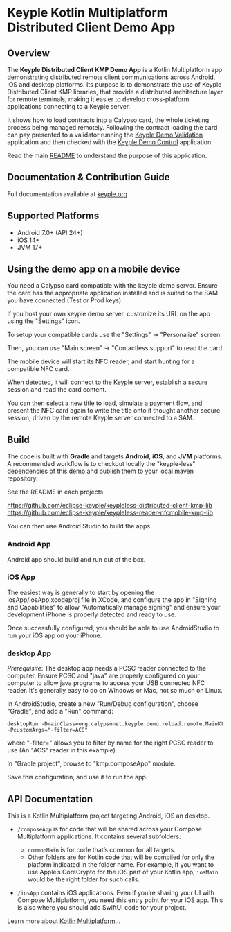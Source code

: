# Keyple Kotlin Multiplatform Distributed Client Demo App

## Overview

The **Keyple Distributed Client KMP Demo App** is a Kotlin Multiplatform app demonstrating distributed remote
client communications across Android, iOS and desktop platforms. Its purpose is to demonstrate the use of 
Keyple Distributed Client KMP libraries, that provide a distributed architecture layer
for remote terminals, making it easier to develop cross-platform applications connecting to a Keyple server.

It shows how to load contracts into a Calypso card, the whole ticketing process being managed remotely.
Following the contract loading the card can pay presented to a validator running the
[Keyple Demo Validation](https://github.com/calypsonet/keyple-demo-ticketing-validation-app) application and then checked with
the [Keyple Demo Control](https://github.com/calypsonet/keyple-demo-ticketing-control-app) application.

Read the main [README](https://github.com/calypsonet/keyple-demo-ticketing-reloading-remote#readme) to understand the purpose of this application.

## Documentation & Contribution Guide
Full documentation available at [keyple.org](https://keyple.org)

## Supported Platforms
- Android 7.0+ (API 24+)
- iOS 14+
- JVM 17+

## Using the demo app on a mobile device
You need a Calypso card compatible with the keyple demo server. Ensure the card has the appropriate application installed and is suited to the SAM you have connected (Test or Prod keys).

If you host your own keyple demo server, customize its URL on the app using the "Settings" icon.

To setup your compatible cards use the "Settings" -> "Personalize" screen.

Then, you can use "Main screen" -> "Contactless support" to read the card.

The mobile device will start its NFC reader, and start hunting for a compatible NFC card.

When detected, it will connect to the Keyple server, establish a secure session and read the card content.

You can then select a new title to load, simulate a payment flow, and present the NFC card again to write the title onto it
thought another secure session, driven by the remote Keyple server connected to a SAM.

## Build
The code is built with **Gradle** and targets **Android**, **iOS**, and **JVM** platforms.
A recommended workflow is to checkout locally the "keyple-less" dependencies of this demo and publish them to your local maven repository.

See the README in each projects:

https://github.com/eclipse-keyple/keypleless-distributed-client-kmp-lib 
https://github.com/eclipse-keyple/keypleless-reader-nfcmobile-kmp-lib

You can then use Android Studio to build the apps.

### Android App
Android app should build and run out of the box.

### iOS App
The easiest way is generally to start by opening the iosApp/iosApp.xcodeproj file in XCode, and configure 
the app in "Signing and Capabilities" to allow "Automatically manage signing" and ensure your development iPhone is properly detected and ready to use.

Once successfully configured, you should be able to use AndroidStudio to run your iOS app on your iPhone. 

### desktop App
*Prerequisite*: The desktop app needs a PCSC reader connected to the computer. Ensure PCSC and "java" are properly configured on your computer to 
allow java programs to access your USB connected NFC reader. It's generally easy to do on Windows or Mac, not so much on Linux.

In AndroidStudio, create a new "Run/Debug configuration", choose "Gradle", and add a "Run" command:

```
desktopRun -DmainClass=org.calypsonet.keyple.demo.reload.remote.MainKt -PcustomArgs="-filter=ACS"
```

where "-filter=" allows you to filter by name for the right PCSC reader to use (An "ACS" reader in this example).

In "Gradle project", browse to "kmp:composeApp" module.

Save this configuration, and use it to run the app.

## API Documentation

This is a Kotlin Multiplatform project targeting Android, iOS an desktop.

* `/composeApp` is for code that will be shared across your Compose Multiplatform applications.
  It contains several subfolders:
  - `commonMain` is for code that’s common for all targets.
  - Other folders are for Kotlin code that will be compiled for only the platform indicated in the folder name.
    For example, if you want to use Apple’s CoreCrypto for the iOS part of your Kotlin app,
    `iosMain` would be the right folder for such calls.

* `/iosApp` contains iOS applications. Even if you’re sharing your UI with Compose Multiplatform, 
  you need this entry point for your iOS app. This is also where you should add SwiftUI code for your project.

Learn more about [Kotlin Multiplatform](https://www.jetbrains.com/help/kotlin-multiplatform-dev/get-started.html)…

